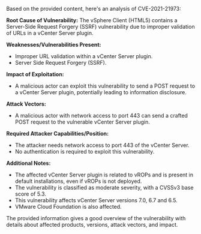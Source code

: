 Based on the provided content, here's an analysis of CVE-2021-21973:

**Root Cause of Vulnerability:**
The vSphere Client (HTML5) contains a Server-Side Request Forgery (SSRF) vulnerability due to improper validation of URLs in a vCenter Server plugin.

**Weaknesses/Vulnerabilities Present:**
-  Improper URL validation within a vCenter Server plugin.
-  Server Side Request Forgery (SSRF).

**Impact of Exploitation:**
-  A malicious actor can exploit this vulnerability to send a POST request to a vCenter Server plugin, potentially leading to information disclosure.

**Attack Vectors:**
-  A malicious actor with network access to port 443 can send a crafted POST request to the vulnerable vCenter Server plugin.

**Required Attacker Capabilities/Position:**
-  The attacker needs network access to port 443 of the vCenter Server.
-  No authentication is required to exploit this vulnerability.

**Additional Notes:**
- The affected vCenter Server plugin is related to vROPs and is present in default installations, even if vROPs is not deployed.
- The vulnerability is classified as moderate severity, with a CVSSv3 base score of 5.3.
-  This vulnerability affects vCenter Server versions 7.0, 6.7 and 6.5.
- VMware Cloud Foundation is also affected.

The provided information gives a good overview of the vulnerability with details about affected products, versions, attack vectors, and impact.